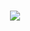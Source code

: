 <h1 align="center">
 <img src="https://mlbq3jkfqpwj.i.optimole.com/w:auto/h:auto/q:mauto/f:avif/https://carreiras.venturus.org.br/wp-content/uploads/2020/12/logo-venturus-menu-min.png">
</h1>

